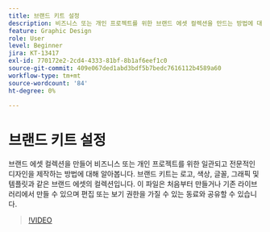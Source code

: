 ```yaml
---
title: 브랜드 키트 설정
description: 비즈니스 또는 개인 프로젝트를 위한 브랜드 에셋 컬렉션을 만드는 방법에 대해 알아보십시오
feature: Graphic Design
role: User
level: Beginner
jira: KT-13417
exl-id: 770172e2-2cd4-4333-81bf-8b1af6eef1c0
source-git-commit: 409e067ded1abd3bdf5b7bedc7616112b4589a60
workflow-type: tm+mt
source-wordcount: '84'
ht-degree: 0%

---
```


# 브랜드 키트 설정

브랜드 에셋 컬렉션을 만들어 비즈니스 또는 개인 프로젝트를 위한 일관되고 전문적인 디자인을 제작하는 방법에 대해 알아봅니다. 브랜드 키트는 로고, 색상, 글꼴, 그래픽 및 템플릿과 같은 브랜드 에셋의 컬렉션입니다. 이 파일은 처음부터 만들거나 기존 라이브러리에서 만들 수 있으며 편집 또는 보기 권한을 가질 수 있는 동료와 공유할 수 있습니다.

>[!VIDEO](https://video.tv.adobe.com/v/3420218?quality=12&learn=on&hidetitle=true)
